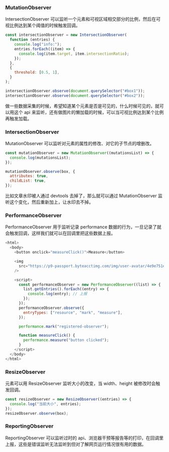 ### MutationObserver

IntersectionObserver 可以监听一个元素和可视区域相交部分的比例，然后在可视比例达到某个阈值的时候触发回调。

```js
const intersectionObserver = new IntersectionObserver(
  function (entries) {
    console.log("info:");
    entries.forEach((item) => {
      console.log(item.target, item.intersectionRatio);
    });
  },
  {
    threshold: [0.5, 1],
  }
);

intersectionObserver.observe(document.querySelector("#box1"));
intersectionObserver.observe(document.querySelector("#box2"));
```

做一些数据采集的时候，希望知道某个元素是否是可见的，什么时候可见的，就可以用这个 api 来监听，还有做图片的懒加载的时候，可以当可视比例达到某个比例再触发加载。

### IntersectionObserver

MutationObserver 可以监听对元素的属性的修改、对它的子节点的增删改。

```js
const mutationObserver = new MutationObserver((mutationsList) => {
  console.log(mutationsList);
});

mutationObserver.observe(box, {
  attributes: true,
  childList: true,
});
```

比如文章水印被人通过 devtools 去掉了，那么就可以通过 MutationObserver 监听这个变化，然后重新加上，让水印去不掉。

### PerformanceObserver

PerformanceObserver 用于监听记录 performance 数据的行为，一旦记录了就会触发回调，这样我们就可以在回调里把这些数据上报。

```js
<html>
  <body>
    <button onclick="measureClick()">Measure</button>

    <img
      src="https://p9-passport.byteacctimg.com/img/user-avatar/4e9e751e2b32fb8afbbf559a296ccbf2~300x300.image"
    />

    <script>
      const performanceObserver = new PerformanceObserver((list) => {
        list.getEntries().forEach((entry) => {
          console.log(entry); // 上报
        });
      });
      performanceObserver.observe({
        entryTypes: ["resource", "mark", "measure"],
      });

      performance.mark("registered-observer");

      function measureClick() {
        performance.measure("button clicked");
      }
    </script>
  </body>
</html>
```

### ResizeObserver

元素可以用 ResizeObserver 监听大小的改变，当 width、height 被修改时会触发回调。

```js
const resizeObserver = new ResizeObserver((entries) => {
  console.log("当前大小", entries);
});
resizeObserver.observe(box);
```

### ReportingObserver

ReportingObserver 可以监听过时的 api、浏览器干预等报告等的打印，在回调里上报，这些是错误监听无法监听到但对了解网页运行情况很有用的数据。
